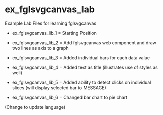 # ex_fglsvgcanvas_lab
Example Lab Files for learning fglsvgcanvas

* ex_fglsvgcanvas_lib_1 = Starting Position

* ex_fglsvgcanvas_lib_2 = Add fglsvgcanvas web component and draw two lines as axis to a graph

* ex_fglsvgcanvas_lib_3 = Added individual bars for each data value

* ex_fglsvgcanvas_lib_4 = Added text as title (illustrates use of styles as well)

* ex_fglsvgcanvas_lib_5 = Added ability to detect clicks on individual slices (will display selected bar to MESSAGE)

* ex_fglsvgcanvas_lib_6 = Changed bar chart to pie chart

(Change to update language)
